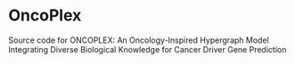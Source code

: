 # OncoPlex
Source code for ONCOPLEX: An Oncology-Inspired Hypergraph Model Integrating Diverse Biological Knowledge for Cancer Driver Gene Prediction
